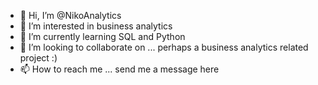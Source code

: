 - 👋 Hi, I’m @NikoAnalytics
- 👀 I’m interested in business analytics
- 🌱 I’m currently learning SQL and Python
- 💞️ I’m looking to collaborate on ... perhaps a business analytics related project :) 
- 📫 How to reach me ... send me a message here

<!---
NikoAnalytics/NikoAnalytics is a ✨ special ✨ repository because its `README.md` (this file) appears on your GitHub profile.
You can click the Preview link to take a look at your changes.
--->
